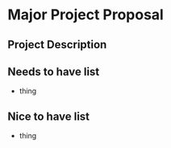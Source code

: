 # Major Project Proposal

## Project Description

## Needs to have list
 - thing
## Nice to have list
 - thing

